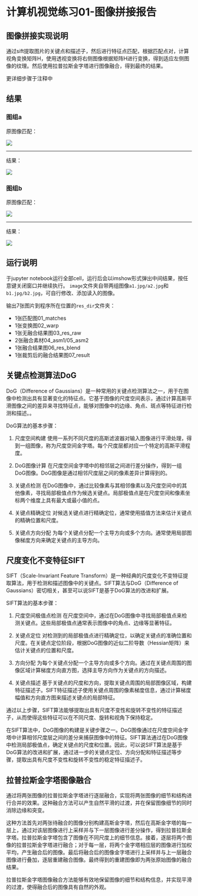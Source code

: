 # 计算机视觉练习01-图像拼接报告


## 图像拼接实现说明

通过sift提取图片的关键点和描述子，然后进行特征点匹配，根据匹配点对，计算视角变换矩阵H，使用透视变换将右侧图像根据矩阵H进行变换，得到适应左侧图像的纹理。然后使用拉普拉斯金字塔进行图像融合，得到最终的结果。

更详细步骤于注释中


## 结果

### 图组a

原图像匹配：

![](./md_img/s1_matches.jpg)

---

结果：

![](./md_img/s1_result.jpg)


### 图组b

原图像匹配：

![](./md_img/s2_matches.jpg)

---

结果：

![](./md_img/s2_result.jpg)



## 运行说明

于jupyter notebook运行全部cell，运行后会以imshow形式弹出中间结果，按任意键关闭窗口并继续执行。
``image``文件夹自带两组图像``a1.jpg/a2.jpg``和``b1.jpg/b2.jpg``，可自行修改、添加读入的图像。

输出7张图片到程序所在位置的``res_dir``文件夹：
- 1张匹配图01_matches
- 1张变换图02_warp
- 1张无融合结果图03_res_raw
- 2张融合素材04_asm1/05_asm2
- 1张融合结果图06_res_blend
- 1张裁剪后的融合结果图07_result


## 关键点检测算法DoG

DoG（Difference of Gaussians）是一种常用的关键点检测算法之一，用于在图像中检测出具有显著变化的特征点。它基于图像的尺度空间表示，通过计算高斯平滑图像之间的差异来寻找特征点，能够对图像中的边缘、角点、斑点等特征进行检测和描述。。

DoG算法的基本步骤：

1. 尺度空间构建
使用一系列不同尺度的高斯滤波器对输入图像进行平滑处理，得到一组图像，称为尺度空间金字塔。每个尺度层都对应一个特定的高斯平滑程度。

2. DoG图像计算
在尺度空间金字塔中的相邻层之间进行差分操作，得到一组DoG图像。DoG图像是通过相邻尺度层之间的像素差异计算得到的。

3. 关键点检测
在DoG图像中，通过比较像素与其相邻像素以及尺度空间中的其他像素，寻找局部极值点作为候选关键点。局部极值点是在尺度空间和像素坐标两个维度上具有最大或最小值的点。

4. 关键点精确定位
对候选关键点进行精确定位，通常使用插值方法来估计关键点的精确位置和尺度。

5. 关键点方向分配
为每个关键点分配一个主导方向或多个方向。通常使用局部图像梯度方向来确定关键点的主导方向。



## 尺度变化不变特征SIFT

SIFT（Scale-Invariant Feature Transform）是一种经典的尺度变化不变特征提取算法，用于检测和描述图像中的关键点。SIFT算法与DoG（Difference of Gaussians）密切相关，甚至可以说SIFT是基于DoG算法的改进和扩展。

SIFT算法的基本步骤：

1. 尺度空间极值点检测
在尺度空间中，通过在DoG图像中寻找局部极值点来检测关键点。这些局部极值点通常表示图像中的角点、边缘等显著特征。

2. 关键点定位
   对检测到的局部极值点进行精确定位，以确定关键点的准确位置和尺度。在关键点定位阶段，根据DoG图像的近似二阶导数（Hessian矩阵）来估计关键点的位置和尺度。

3. 方向分配
   为每个关键点分配一个主导方向或多个方向。通过在关键点周围的图像区域计算梯度方向直方图，选择主导方向作为关键点的方向描述。

4. 关键点描述
   基于关键点的尺度和方向，提取关键点周围的局部图像区域，构建特征描述子。SIFT特征描述子使用关键点周围的像素梯度信息，通过计算梯度幅值和方向直方图来描述关键点的局部特征。

通过以上步骤，SIFT算法能够提取出具有尺度不变性和旋转不变性的特征描述子，从而使得这些特征可以在不同尺度、旋转和视角下保持稳定。

在SIFT算法中，DoG图像的构建是关键步骤之一。DoG图像通过在尺度空间金字塔中计算相邻尺度层之间的差分来捕获图像中的特征。SIFT算法通过在DoG图像中检测局部极值点，确定关键点的尺度和位置。因此，可以说SIFT算法是基于DoG算法的改进和扩展，通过进一步的关键点定位、方向分配和特征描述等步骤，提取出具有尺度不变性和旋转不变性的稳定特征描述子。


## 拉普拉斯金字塔图像融合

通过将两张图像的拉普拉斯金字塔进行逐层融合，实现将两张图像的细节和结构进行合并的效果。这种融合方法可以产生自然平滑的过渡，并在保留图像细节的同时消除边缘和突变。

这种方法首先对两张待融合的图像分别构建高斯金字塔，然后在高斯金字塔的每一层上，通过对该层图像进行上采样并与下一层图像进行差分操作，得到拉普拉斯金字塔。拉普拉斯金字塔包含了图像在不同尺度上的细节信息。接着，逐层将两个图像的拉普拉斯金字塔进行融合；对于每一层，将两个金字塔相应层的图像进行加权平均，产生融合后的图像。最后将融合后的图像金字塔进行上采样并与上一层融合图像进行叠加，逐层重建融合图像。最终得到的重建图像即为两张原始图像的融合结果。

拉普拉斯金字塔图像融合方法能够有效地保留图像的细节和结构信息，并实现平滑的过渡，使得融合后的图像具有自然的外观。




